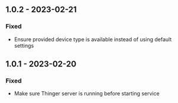 ## 1.0.2 - 2023-02-21
### Fixed
- Ensure provided device type is available instead of using default settings

## 1.0.1 - 2023-02-20
### Fixed
- Make sure Thinger server is running before starting service

